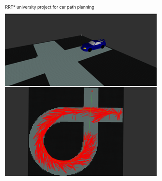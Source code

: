 RRT* university project for car path planning

<p><img src="images/car.png" width="500"><img src="images/rrtstar.png" width="500"></p>
